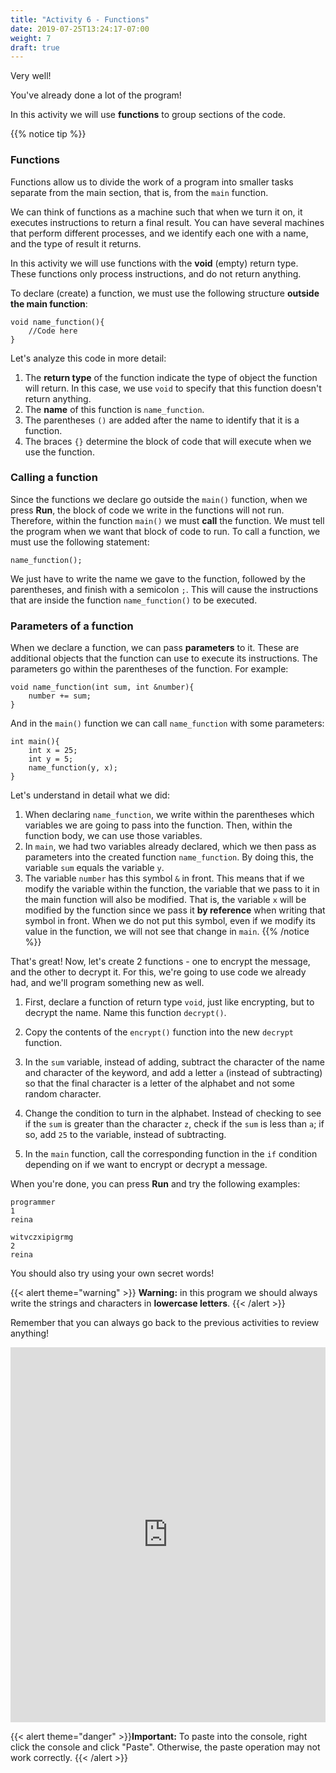 ```yaml
---
title: "Activity 6 - Functions"
date: 2019-07-25T13:24:17-07:00
weight: 7
draft: true
---
```


Very well!

You've already done a lot of the program!

In this activity we will use **functions** to group sections of the code.

{{% notice tip %}}

### Functions
Functions allow us to divide the work of a program into smaller tasks separate from the main section, that is, from the `main` function.

We can think of functions as a machine such that when we turn it on, it executes instructions to return a final result. You can have several machines that perform different processes, and we identify each one with a name, and the type of result it returns.

In this activity we will use functions with the **void** (empty) return type. These functions only process instructions, and do not return anything.

To declare (create) a function, we must use the following structure **outside the main function**:
```
void name_function(){
    //Code here
}
```
Let's analyze this code in more detail:
1. The **return type** of the function indicate the type of object the function will return. In this case, we use `void` to specify that this function doesn't return anything.
2. The **name** of this function is `name_function`.
3. The parentheses `()` are added after the name to identify that it is a function.
4. The braces `{}` determine the block of code that will execute when we use the function.

### Calling a function

Since the functions we declare go outside the `main()` function, when we press **Run**, the block of code we write in the functions will not run. Therefore, within the function `main()` we must **call** the function. We must tell the program when we want that block of code to run. To call a function, we must use the following statement:
```
name_function();
```
We just have to write the name we gave to the function, followed by the parentheses, and finish with a semicolon `;`.
This will cause the instructions that are inside the function `name_function()` to be executed.

### Parameters of a function
When we declare a function, we can pass **parameters** to it. These are additional objects that the function can use to execute its instructions.
The parameters go within the parentheses of the function. For example:
```
void name_function(int sum, int &number){
    number += sum;
}
```
And in the `main()` function we can call `name_function` with some parameters:
```
int main(){
    int x = 25;
    int y = 5;
    name_function(y, x);
}
```
Let's understand in detail what we did:
1. When declaring `name_function`, we write within the parentheses which variables we are going to pass into the function. Then, within the function body, we can use those variables.
2. In `main`, we had two variables already declared, which we then pass as parameters into the created function `name_function`. By doing this, the variable `sum` equals the variable `y`. 
3. The variable `number` has this symbol `&` in front. This means that if we modify the variable within the function, the variable that we pass to it in the main function will also be modified. That is, the variable `x` will be modified by the function since we pass it **by reference** when writing that symbol in front. When we do not put this symbol, even if we modify its value in the function, we will not see that change in `main`.
{{% /notice %}}

That's great!
Now, let's create 2 functions - one to encrypt the message, and the other to decrypt it. For this, we're going to use code we already had, and we'll program something new as well.

1. First, declare a function of return type `void`, just like encrypting, but to decrypt the name. Name this function `decrypt()`.

2. Copy the contents of the `encrypt()` function into the new `decrypt` function.

3. In the `sum` variable, instead of adding, subtract the character of the name and character of the keyword, and add a letter `a` (instead of subtracting) so that the final character is a letter of the alphabet and not some random character.

4. Change the condition to turn in the alphabet. Instead of checking to see if the `sum` is greater than the character `z`, check if the `sum` is less than `a`; if so, add `25` to the variable, instead of subtracting.

5. In the `main` function, call the corresponding function in the `if` condition depending on if we want to encrypt or decrypt a message.

When you're done, you can press **Run** and try the following examples:
```
programmer
1
reina
```
```
witvczxipigrmg
2
reina
```
You should also try using your own secret words!

{{< alert theme="warning" >}} **Warning:** in this program we should always write the strings and characters in **lowercase letters**. {{< /alert >}}

Remember that you can always go back to the previous activities to review anything!

<iframe height="600px" width="100%" src="https://replit.com/@nuevofoundation/activity-6-english?lite=true#main.cpp" scrolling="no" frameborder="no" allowtransparency="true" allowfullscreen="true" sandbox="allow-forms allow-pointer-lock allow-popups allow-same-origin allow-scripts allow-modals"></iframe>

{{< alert theme="danger" >}}**Important:** To paste into the console, right click the console and click "Paste". Otherwise, the paste operation may not work correctly. {{< /alert >}}
